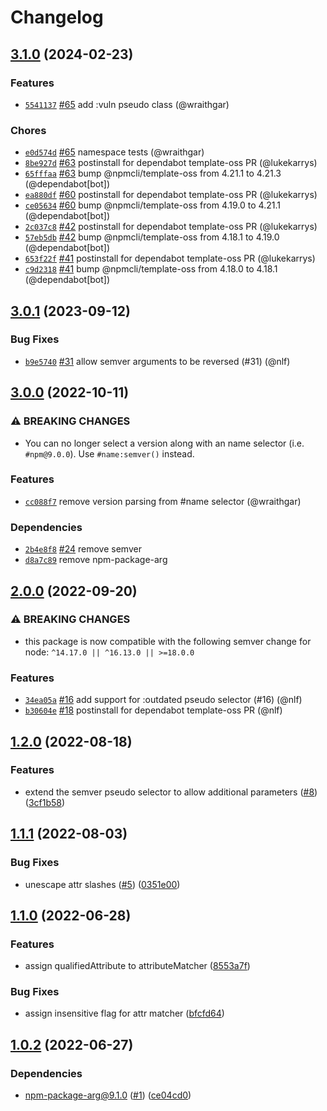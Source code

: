 # Changelog

## [3.1.0](https://github.com/npm/query/compare/v3.0.1...v3.1.0) (2024-02-23)

### Features

* [`5541137`](https://github.com/npm/query/commit/5541137875fd476e51bf213a84480822710cf959) [#65](https://github.com/npm/query/pull/65) add :vuln pseudo class (@wraithgar)

### Chores

* [`e0d574d`](https://github.com/npm/query/commit/e0d574d6be929696d3133c3cff39fbdd4f6f2bf1) [#65](https://github.com/npm/query/pull/65) namespace tests (@wraithgar)
* [`8be927d`](https://github.com/npm/query/commit/8be927d62bc92d85d04e4f731232f0d7fb8fab39) [#63](https://github.com/npm/query/pull/63) postinstall for dependabot template-oss PR (@lukekarrys)
* [`65fffaa`](https://github.com/npm/query/commit/65fffaa371325990e5c81292df72de9e0c21472a) [#63](https://github.com/npm/query/pull/63) bump @npmcli/template-oss from 4.21.1 to 4.21.3 (@dependabot[bot])
* [`ea880df`](https://github.com/npm/query/commit/ea880df8c79bba7e37e708a8b541c0a39226d240) [#60](https://github.com/npm/query/pull/60) postinstall for dependabot template-oss PR (@lukekarrys)
* [`ce05634`](https://github.com/npm/query/commit/ce0563422284946ec2f526cd0549b23c172bd93d) [#60](https://github.com/npm/query/pull/60) bump @npmcli/template-oss from 4.19.0 to 4.21.1 (@dependabot[bot])
* [`2c037c8`](https://github.com/npm/query/commit/2c037c8d7b519d841f97eb73c19da3772f473a4f) [#42](https://github.com/npm/query/pull/42) postinstall for dependabot template-oss PR (@lukekarrys)
* [`57eb5db`](https://github.com/npm/query/commit/57eb5db6382f01e3388bacf2b0361e195affcb79) [#42](https://github.com/npm/query/pull/42) bump @npmcli/template-oss from 4.18.1 to 4.19.0 (@dependabot[bot])
* [`653f22f`](https://github.com/npm/query/commit/653f22f471c141405339ee034a870b83a09be76c) [#41](https://github.com/npm/query/pull/41) postinstall for dependabot template-oss PR (@lukekarrys)
* [`c9d2318`](https://github.com/npm/query/commit/c9d231895e3404a82ba77eacbb8c162af8dbd582) [#41](https://github.com/npm/query/pull/41) bump @npmcli/template-oss from 4.18.0 to 4.18.1 (@dependabot[bot])

## [3.0.1](https://github.com/npm/query/compare/v3.0.0...v3.0.1) (2023-09-12)

### Bug Fixes

* [`b9e5740`](https://github.com/npm/query/commit/b9e574088f53052c6d13fc0c212896184dc45a2f) [#31](https://github.com/npm/query/pull/31) allow semver arguments to be reversed (#31) (@nlf)

## [3.0.0](https://github.com/npm/query/compare/v2.0.0...v3.0.0) (2022-10-11)

### ⚠️ BREAKING CHANGES

* You can no longer select a version along with an name selector (i.e. `#npm@9.0.0`).  Use `#name:semver()` instead.

### Features

* [`cc088f7`](https://github.com/npm/query/commit/cc088f794af6076241dcb40627c3826dd69951fc) remove version parsing from #name selector (@wraithgar)

### Dependencies

* [`2b4e8f8`](https://github.com/npm/query/commit/2b4e8f85f58fe26d908149f6820a383c7e4d41d3) [#24](https://github.com/npm/query/pull/24) remove semver
* [`d8a7c89`](https://github.com/npm/query/commit/d8a7c892459cac9474ac349b6b84d0517eef85a6) remove npm-package-arg

## [2.0.0](https://github.com/npm/query/compare/v1.2.0...v2.0.0) (2022-09-20)

### ⚠️ BREAKING CHANGES

* this package is now compatible with the following semver change for node: `^14.17.0 || ^16.13.0 || >=18.0.0`

### Features

* [`34ea05a`](https://github.com/npm/query/commit/34ea05ab7d20da1bd4eef0ee3b4d90832ee86f9d) [#16](https://github.com/npm/query/pull/16) add support for :outdated pseudo selector (#16) (@nlf)
* [`b30604e`](https://github.com/npm/query/commit/b30604e8e85cbee8f600f10ecf27a087cc5e118c) [#18](https://github.com/npm/query/pull/18) postinstall for dependabot template-oss PR (@nlf)

## [1.2.0](https://github.com/npm/query/compare/v1.1.1...v1.2.0) (2022-08-18)


### Features

* extend the semver pseudo selector to allow additional parameters ([#8](https://github.com/npm/query/issues/8)) ([3cf1b58](https://github.com/npm/query/commit/3cf1b58d7db50b39834fb69d5ade2c6635a7d9e1))

## [1.1.1](https://github.com/npm/query/compare/v1.1.0...v1.1.1) (2022-08-03)


### Bug Fixes

* unescape attr slashes ([#5](https://github.com/npm/query/issues/5)) ([0351e00](https://github.com/npm/query/commit/0351e00389653c6682a49be17538588a62759c4b))

## [1.1.0](https://github.com/npm/query/compare/v1.0.2...v1.1.0) (2022-06-28)


### Features

* assign qualifiedAttribute to attributeMatcher ([8553a7f](https://github.com/npm/query/commit/8553a7fc0296b78feec5ca066bda8f859c6dc193))


### Bug Fixes

* assign insensitive flag for attr matcher ([bfcfd64](https://github.com/npm/query/commit/bfcfd64b1e3de5377ba6fc3c05a64902bb3e69f1))

## [1.0.2](https://github.com/npm/query/compare/v1.0.1...v1.0.2) (2022-06-27)


### Dependencies

* npm-package-arg@9.1.0 ([#1](https://github.com/npm/query/issues/1)) ([ce04cd0](https://github.com/npm/query/commit/ce04cd05e67a0dd0b8fd3358f6f7dcc3892935a0))
